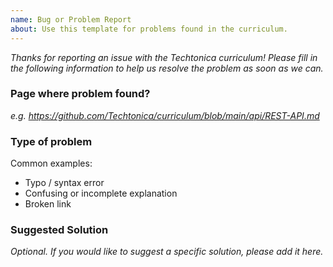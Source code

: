 ```yaml
---
name: Bug or Problem Report
about: Use this template for problems found in the curriculum.
---
```


_Thanks for reporting an issue with the Techtonica curriculum! Please fill in the following information to help us resolve the problem as soon as we can._

### Page where problem found?

_e.g. https://github.com/Techtonica/curriculum/blob/main/api/REST-API.md_

### Type of problem

Common examples:

- Typo / syntax error
- Confusing or incomplete explanation
- Broken link

### Suggested Solution

_Optional. If you would like to suggest a specific solution, please add it here._
